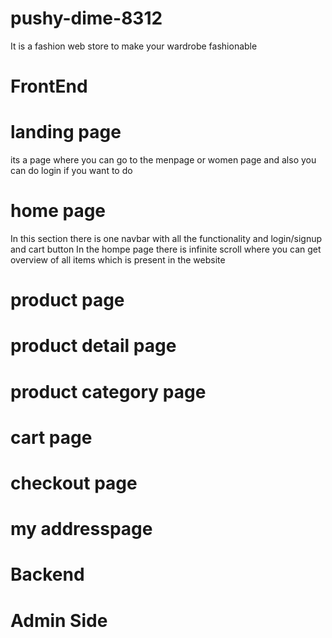 # pushy-dime-8312
It is a fashion web store to make your wardrobe fashionable
<br>
# FrontEnd
# landing page
its a page where you can go to the menpage or women page and also you can do login if you want to do

# home page
In this section there is one navbar with all the functionality and login/signup and cart button
In the hompe page there is infinite scroll where you can get overview of all items which is present in the website
# product page

# product detail page

# product category page

# cart page

# checkout page

# my addresspage

# Backend

# Admin Side

